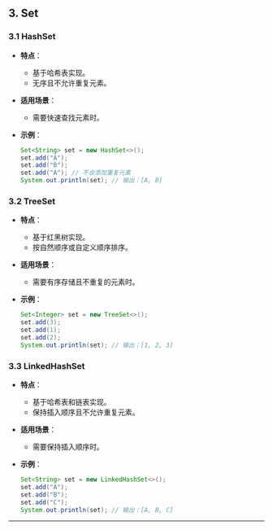 ## **3. Set**

### **3.1 HashSet**

- **特点**：
  - 基于哈希表实现。
  - 无序且不允许重复元素。
- **适用场景**：
  - 需要快速查找元素时。
- **示例**：

  ```java
  Set<String> set = new HashSet<>();
  set.add("A");
  set.add("B");
  set.add("A"); // 不会添加重复元素
  System.out.println(set); // 输出：[A, B]
  ```

### **3.2 TreeSet**

- **特点**：
  - 基于红黑树实现。
  - 按自然顺序或自定义顺序排序。
- **适用场景**：
  - 需要有序存储且不重复的元素时。
- **示例**：

  ```java
  Set<Integer> set = new TreeSet<>();
  set.add(3);
  set.add(1);
  set.add(2);
  System.out.println(set); // 输出：[1, 2, 3]
  ```

### **3.3 LinkedHashSet**

- **特点**：
  - 基于哈希表和链表实现。
  - 保持插入顺序且不允许重复元素。
- **适用场景**：
  - 需要保持插入顺序时。
- **示例**：

  ```java
  Set<String> set = new LinkedHashSet<>();
  set.add("A");
  set.add("B");
  set.add("C");
  System.out.println(set); // 输出：[A, B, C]
  ```

---
